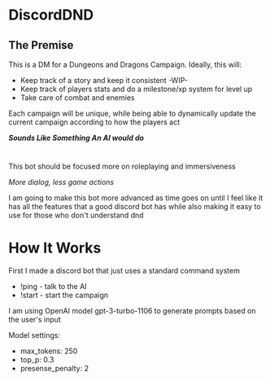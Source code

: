 # DiscordDND

## The Premise
This is a DM for a Dungeons and Dragons Campaign. Ideally, this will:
* Keep track of a story and keep it consistent -WIP-
* Keep track of players stats and do a milestone/xp system for level up
* Take care of combat and enemies

Each campaign will be unique, while being able to dynamically update the current campaign according to how the players act

**_Sounds Like Something An AI would do_**

#

This bot should be focused more on roleplaying and immersiveness

*More dialog, less game actions*

I am going to make this bot more advanced as time goes on until I feel like it has all the features that a good discord bot has while also making it easy to use for those who don't understand dnd

# How It Works
First I made a discord bot that just uses a standard command system

* !ping - talk to the AI
* !start - start the campaign

I am using OpenAI model gpt-3-turbo-1106 to generate prompts based on the user's input

Model settings:
* max_tokens: 250
* top_p: 0.3
* presense_penalty: 2
